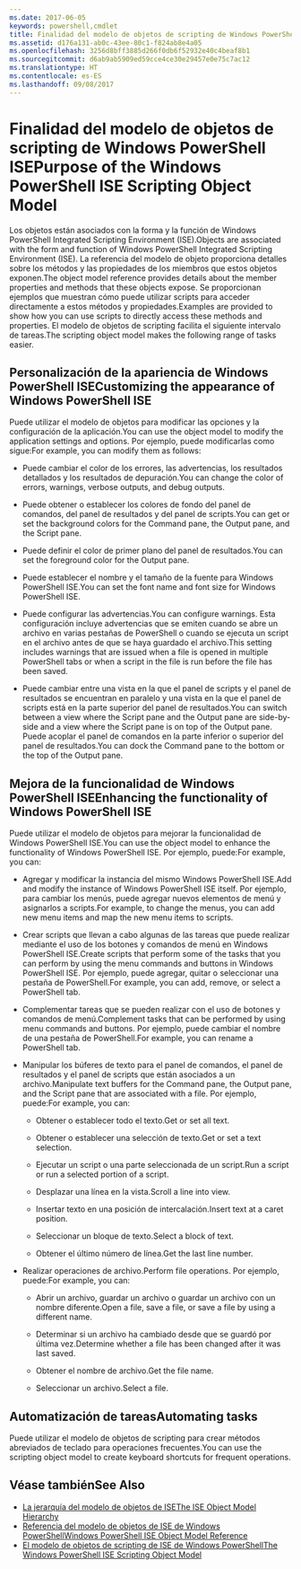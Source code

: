 ```yaml
---
ms.date: 2017-06-05
keywords: powershell,cmdlet
title: Finalidad del modelo de objetos de scripting de Windows PowerShell ISE
ms.assetid: d176a131-ab0c-43ee-80c1-f824ab8e4a05
ms.openlocfilehash: 3256d8bff3885d266f0db6f52932e40c4beaf8b1
ms.sourcegitcommit: d6ab9ab5909ed59cce4ce30e29457e0e75c7ac12
ms.translationtype: HT
ms.contentlocale: es-ES
ms.lasthandoff: 09/08/2017
---
```

# <a name="purpose-of-the-windows-powershell-ise-scripting-object-model"></a><span data-ttu-id="d3801-103">Finalidad del modelo de objetos de scripting de Windows PowerShell ISE</span><span class="sxs-lookup"><span data-stu-id="d3801-103">Purpose of the Windows PowerShell ISE Scripting Object Model</span></span>
  <span data-ttu-id="d3801-104">Los objetos están asociados con la forma y la función de Windows PowerShell Integrated Scripting Environment (ISE).</span><span class="sxs-lookup"><span data-stu-id="d3801-104">Objects are associated with the form and function of Windows PowerShell Integrated Scripting Environment (ISE).</span></span> <span data-ttu-id="d3801-105">La referencia del modelo de objeto proporciona detalles sobre los métodos y las propiedades de los miembros que estos objetos exponen.</span><span class="sxs-lookup"><span data-stu-id="d3801-105">The object model reference provides details about the member properties and methods that these objects expose.</span></span> <span data-ttu-id="d3801-106">Se proporcionan ejemplos que muestran cómo puede utilizar scripts para acceder directamente a estos métodos y propiedades.</span><span class="sxs-lookup"><span data-stu-id="d3801-106">Examples are provided to show how you can use scripts to directly access these methods and properties.</span></span> <span data-ttu-id="d3801-107">El modelo de objetos de scripting facilita el siguiente intervalo de tareas.</span><span class="sxs-lookup"><span data-stu-id="d3801-107">The scripting object model makes the following range of tasks easier.</span></span>

## <a name="customizing-the-appearance-of-windows-powershell-ise"></a><span data-ttu-id="d3801-108">Personalización de la apariencia de Windows PowerShell ISE</span><span class="sxs-lookup"><span data-stu-id="d3801-108">Customizing the appearance of Windows PowerShell ISE</span></span>
 <span data-ttu-id="d3801-109">Puede utilizar el modelo de objetos para modificar las opciones y la configuración de la aplicación.</span><span class="sxs-lookup"><span data-stu-id="d3801-109">You can use the object model to modify the application settings and options.</span></span> <span data-ttu-id="d3801-110">Por ejemplo, puede modificarlas como sigue:</span><span class="sxs-lookup"><span data-stu-id="d3801-110">For example, you can modify them as follows:</span></span>

- <span data-ttu-id="d3801-111">Puede cambiar el color de los errores, las advertencias, los resultados detallados y los resultados de depuración.</span><span class="sxs-lookup"><span data-stu-id="d3801-111">You can change the color of errors, warnings, verbose outputs, and debug outputs.</span></span>

- <span data-ttu-id="d3801-112">Puede obtener o establecer los colores de fondo del panel de comandos, del panel de resultados y del panel de scripts.</span><span class="sxs-lookup"><span data-stu-id="d3801-112">You can get or set the background colors for the Command pane, the Output pane, and the Script pane.</span></span>

- <span data-ttu-id="d3801-113">Puede definir el color de primer plano del panel de resultados.</span><span class="sxs-lookup"><span data-stu-id="d3801-113">You can set the foreground color for the Output pane.</span></span>

- <span data-ttu-id="d3801-114">Puede establecer el nombre y el tamaño de la fuente para Windows PowerShell ISE.</span><span class="sxs-lookup"><span data-stu-id="d3801-114">You can set the font name and font size for Windows PowerShell ISE.</span></span>

- <span data-ttu-id="d3801-115">Puede configurar las advertencias.</span><span class="sxs-lookup"><span data-stu-id="d3801-115">You can configure warnings.</span></span> <span data-ttu-id="d3801-116">Esta configuración incluye advertencias que se emiten cuando se abre un archivo en varias pestañas de PowerShell o cuando se ejecuta un script en el archivo antes de que se haya guardado el archivo.</span><span class="sxs-lookup"><span data-stu-id="d3801-116">This setting includes warnings that are issued when a file is opened in multiple PowerShell tabs or when a script in the file is run before the file has been saved.</span></span>

- <span data-ttu-id="d3801-117">Puede cambiar entre una vista en la que el panel de scripts y el panel de resultados se encuentran en paralelo y una vista en la que el panel de scripts está en la parte superior del panel de resultados.</span><span class="sxs-lookup"><span data-stu-id="d3801-117">You can switch between a view where the Script pane and the Output pane are side-by-side and a view where the Script pane is on top of the Output pane.</span></span> <span data-ttu-id="d3801-118">Puede acoplar el panel de comandos en la parte inferior o superior del panel de resultados.</span><span class="sxs-lookup"><span data-stu-id="d3801-118">You can dock the Command pane to the bottom or the top of the Output pane.</span></span>

## <a name="enhancing-the-functionality-of-windows-powershell-ise"></a><span data-ttu-id="d3801-119">Mejora de la funcionalidad de Windows PowerShell ISE</span><span class="sxs-lookup"><span data-stu-id="d3801-119">Enhancing the functionality of Windows PowerShell ISE</span></span>
 <span data-ttu-id="d3801-120">Puede utilizar el modelo de objetos para mejorar la funcionalidad de Windows PowerShell ISE.</span><span class="sxs-lookup"><span data-stu-id="d3801-120">You can use the object model to enhance the functionality of Windows PowerShell ISE.</span></span> <span data-ttu-id="d3801-121">Por ejemplo, puede:</span><span class="sxs-lookup"><span data-stu-id="d3801-121">For example, you can:</span></span>

- <span data-ttu-id="d3801-122">Agregar y modificar la instancia del mismo Windows PowerShell ISE.</span><span class="sxs-lookup"><span data-stu-id="d3801-122">Add and modify the instance of Windows PowerShell ISE itself.</span></span> <span data-ttu-id="d3801-123">Por ejemplo, para cambiar los menús, puede agregar nuevos elementos de menú y asignarlos a scripts.</span><span class="sxs-lookup"><span data-stu-id="d3801-123">For example, to change the menus, you can add new menu items and map the new menu items to scripts.</span></span>

- <span data-ttu-id="d3801-124">Crear scripts que llevan a cabo algunas de las tareas que puede realizar mediante el uso de los botones y comandos de menú en Windows PowerShell ISE.</span><span class="sxs-lookup"><span data-stu-id="d3801-124">Create scripts that perform some of the tasks that you can perform by using the menu commands and buttons in Windows PowerShell ISE.</span></span> <span data-ttu-id="d3801-125">Por ejemplo, puede agregar, quitar o seleccionar una pestaña de PowerShell.</span><span class="sxs-lookup"><span data-stu-id="d3801-125">For example, you can add, remove, or select a PowerShell tab.</span></span>

- <span data-ttu-id="d3801-126">Complementar tareas que se pueden realizar con el uso de botones y comandos de menú.</span><span class="sxs-lookup"><span data-stu-id="d3801-126">Complement tasks that can be performed by using menu commands and buttons.</span></span> <span data-ttu-id="d3801-127">Por ejemplo, puede cambiar el nombre de una pestaña de PowerShell.</span><span class="sxs-lookup"><span data-stu-id="d3801-127">For example, you can rename a PowerShell tab.</span></span>

- <span data-ttu-id="d3801-128">Manipular los búferes de texto para el panel de comandos, el panel de resultados y el panel de scripts que están asociados a un archivo.</span><span class="sxs-lookup"><span data-stu-id="d3801-128">Manipulate text buffers for the Command pane, the Output pane, and the Script pane that are associated with a file.</span></span> <span data-ttu-id="d3801-129">Por ejemplo, puede:</span><span class="sxs-lookup"><span data-stu-id="d3801-129">For example, you can:</span></span>

    -   <span data-ttu-id="d3801-130">Obtener o establecer todo el texto.</span><span class="sxs-lookup"><span data-stu-id="d3801-130">Get or set all text.</span></span>

    -   <span data-ttu-id="d3801-131">Obtener o establecer una selección de texto.</span><span class="sxs-lookup"><span data-stu-id="d3801-131">Get or set a text selection.</span></span>

    -   <span data-ttu-id="d3801-132">Ejecutar un script o una parte seleccionada de un script.</span><span class="sxs-lookup"><span data-stu-id="d3801-132">Run a script or run a selected portion of a script.</span></span>

    -   <span data-ttu-id="d3801-133">Desplazar una línea en la vista.</span><span class="sxs-lookup"><span data-stu-id="d3801-133">Scroll a line into view.</span></span>

    -   <span data-ttu-id="d3801-134">Insertar texto en una posición de intercalación.</span><span class="sxs-lookup"><span data-stu-id="d3801-134">Insert text at a caret position.</span></span>

    -   <span data-ttu-id="d3801-135">Seleccionar un bloque de texto.</span><span class="sxs-lookup"><span data-stu-id="d3801-135">Select a block of text.</span></span>

    -   <span data-ttu-id="d3801-136">Obtener el último número de línea.</span><span class="sxs-lookup"><span data-stu-id="d3801-136">Get the last line number.</span></span>

- <span data-ttu-id="d3801-137">Realizar operaciones de archivo.</span><span class="sxs-lookup"><span data-stu-id="d3801-137">Perform file operations.</span></span> <span data-ttu-id="d3801-138">Por ejemplo, puede:</span><span class="sxs-lookup"><span data-stu-id="d3801-138">For example, you can:</span></span>

    -   <span data-ttu-id="d3801-139">Abrir un archivo, guardar un archivo o guardar un archivo con un nombre diferente.</span><span class="sxs-lookup"><span data-stu-id="d3801-139">Open a file, save a file, or save a file by using a different name.</span></span>

    -   <span data-ttu-id="d3801-140">Determinar si un archivo ha cambiado desde que se guardó por última vez.</span><span class="sxs-lookup"><span data-stu-id="d3801-140">Determine whether a file has been changed after it was last saved.</span></span>

    -   <span data-ttu-id="d3801-141">Obtener el nombre de archivo.</span><span class="sxs-lookup"><span data-stu-id="d3801-141">Get the file name.</span></span>

    -   <span data-ttu-id="d3801-142">Seleccionar un archivo.</span><span class="sxs-lookup"><span data-stu-id="d3801-142">Select a file.</span></span>

## <a name="automating-tasks"></a><span data-ttu-id="d3801-143">Automatización de tareas</span><span class="sxs-lookup"><span data-stu-id="d3801-143">Automating tasks</span></span>
 <span data-ttu-id="d3801-144">Puede utilizar el modelo de objetos de scripting para crear métodos abreviados de teclado para operaciones frecuentes.</span><span class="sxs-lookup"><span data-stu-id="d3801-144">You can use the scripting object model to create keyboard shortcuts for frequent operations.</span></span>

## <a name="see-also"></a><span data-ttu-id="d3801-145">Véase también</span><span class="sxs-lookup"><span data-stu-id="d3801-145">See Also</span></span>
- [<span data-ttu-id="d3801-146">La jerarquía del modelo de objetos de ISE</span><span class="sxs-lookup"><span data-stu-id="d3801-146">The ISE Object Model Hierarchy</span></span>](The-ISE-Object-Model-Hierarchy.md) 
- [<span data-ttu-id="d3801-147">Referencia del modelo de objetos de ISE de Windows PowerShell</span><span class="sxs-lookup"><span data-stu-id="d3801-147">Windows PowerShell ISE Object Model Reference</span></span>](Windows-PowerShell-ISE-Object-Model-Reference.md) 
- [<span data-ttu-id="d3801-148">El modelo de objetos de scripting de ISE de Windows PowerShell</span><span class="sxs-lookup"><span data-stu-id="d3801-148">The Windows PowerShell ISE Scripting Object Model</span></span>](The-Windows-PowerShell-ISE-Scripting-Object-Model.md)

  
